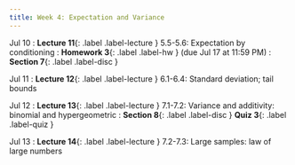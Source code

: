 ```yaml
---
title: Week 4: Expectation and Variance
---
```


Jul 10
: **Lecture 11**{: .label .label-lecture } 5.5-5.6: Expectation by conditioning
: **Homework 3**{: .label .label-hw } (due Jul 17 at 11:59 PM)
: **Section 7**{: .label .label-disc }

Jul 11
: **Lecture 12**{: .label .label-lecture } 6.1-6.4: Standard deviation; tail bounds


Jul 12
: **Lecture 13**{: .label .label-lecture } 7.1-7.2: Variance and additivity: binomial and hypergeometric
: **Section 8**{: .label .label-disc } **Quiz 3**{: .label .label-quiz }

Jul 13
: **Lecture 14**{: .label .label-lecture } 7.2-7.3: Large samples: law of large numbers

